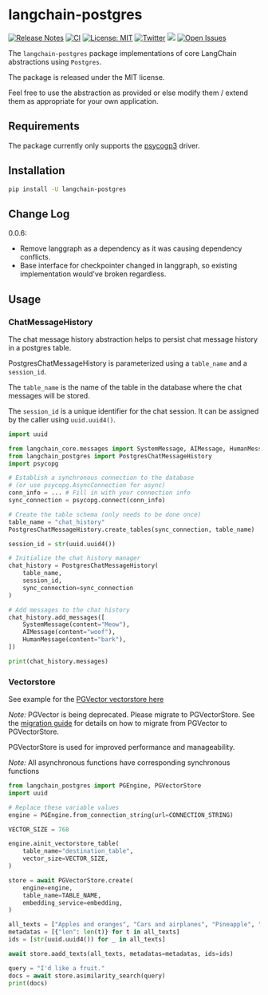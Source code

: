 # langchain-postgres

[![Release Notes](https://img.shields.io/github/release/langchain-ai/langchain-postgres)](https://github.com/langchain-ai/langchain-postgres/releases)
[![CI](https://github.com/langchain-ai/langchain-postgres/actions/workflows/ci.yml/badge.svg)](https://github.com/langchain-ai/langchain-postgres/actions/workflows/ci.yml)
[![License: MIT](https://img.shields.io/badge/License-MIT-yellow.svg)](https://opensource.org/licenses/MIT)
[![Twitter](https://img.shields.io/twitter/url/https/twitter.com/langchainai.svg?style=social&label=Follow%20%40LangChainAI)](https://twitter.com/langchainai)
[![](https://dcbadge.vercel.app/api/server/6adMQxSpJS?compact=true&style=flat)](https://discord.gg/6adMQxSpJS)
[![Open Issues](https://img.shields.io/github/issues-raw/langchain-ai/langchain-postgres)](https://github.com/langchain-ai/langchain-postgres/issues)

The `langchain-postgres` package implementations of core LangChain abstractions using `Postgres`.

The package is released under the MIT license. 

Feel free to use the abstraction as provided or else modify them / extend them as appropriate for your own application.

## Requirements

The package currently only supports the [psycogp3](https://www.psycopg.org/psycopg3/) driver.

## Installation

```bash
pip install -U langchain-postgres
```

## Change Log

0.0.6: 
- Remove langgraph as a dependency as it was causing dependency conflicts.
- Base interface for checkpointer changed in langgraph, so existing implementation would've broken regardless.

## Usage

### ChatMessageHistory

The chat message history abstraction helps to persist chat message history 
in a postgres table.

PostgresChatMessageHistory is parameterized using a `table_name` and a `session_id`.

The `table_name` is the name of the table in the database where 
the chat messages will be stored.

The `session_id` is a unique identifier for the chat session. It can be assigned
by the caller using `uuid.uuid4()`.

```python
import uuid

from langchain_core.messages import SystemMessage, AIMessage, HumanMessage
from langchain_postgres import PostgresChatMessageHistory
import psycopg

# Establish a synchronous connection to the database
# (or use psycopg.AsyncConnection for async)
conn_info = ... # Fill in with your connection info
sync_connection = psycopg.connect(conn_info)

# Create the table schema (only needs to be done once)
table_name = "chat_history"
PostgresChatMessageHistory.create_tables(sync_connection, table_name)

session_id = str(uuid.uuid4())

# Initialize the chat history manager
chat_history = PostgresChatMessageHistory(
    table_name,
    session_id,
    sync_connection=sync_connection
)

# Add messages to the chat history
chat_history.add_messages([
    SystemMessage(content="Meow"),
    AIMessage(content="woof"),
    HumanMessage(content="bark"),
])

print(chat_history.messages)
```


### Vectorstore

See example for the [PGVector vectorstore here](https://github.com/langchain-ai/langchain-postgres/blob/main/examples/vectorstore.ipynb)

*Note:* PGVector is being deprecated. Please migrate to PGVectorStore.
See the [migration guide](https://github.com/langchain-ai/langchain-postgres/blob/main/examples/migrate_pgvector_to_pgvectorstore.md) for details on how to migrate from PGVector to PGVectorStore.

PGVectorStore is used for improved performance and manageability.

*Note:* All asynchronous functions have corresponding synchronous functions

```python
from langchain_postgres import PGEngine, PGVectorStore
import uuid

# Replace these variable values
engine = PGEngine.from_connection_string(url=CONNECTION_STRING)

VECTOR_SIZE = 768

engine.ainit_vectorstore_table(
    table_name="destination_table",
    vector_size=VECTOR_SIZE,
)

store = await PGVectorStore.create(
    engine=engine,
    table_name=TABLE_NAME,
    embedding_service=embedding,
)

all_texts = ["Apples and oranges", "Cars and airplanes", "Pineapple", "Train", "Banana"]
metadatas = [{"len": len(t)} for t in all_texts]
ids = [str(uuid.uuid4()) for _ in all_texts]

await store.aadd_texts(all_texts, metadatas=metadatas, ids=ids)

query = "I'd like a fruit."
docs = await store.asimilarity_search(query)
print(docs)
```